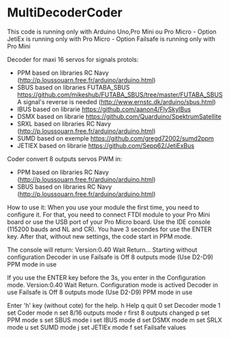 # MultiDecoderCoder
 This code is running only with Arduino Uno,Pro Mini ou Pro Micro 
	- Option JetiEx is running only with Pro Micro
	- Option Failsafe is running only with Pro Mini

 Decoder for maxi 16 servos for signals protols:
 - PPM based on libraries RC Navy (http://p.loussouarn.free.fr/arduino/arduino.html) 
 - SBUS based on libraries FUTABA_SBUS https://github.com/mikeshub/FUTABA_SBUS/tree/master/FUTABA_SBUS
	A signal's reverse is needed (http://www.ernstc.dk/arduino/sbus.html)
 - IBUS based on librarie https://github.com/aanon4/FlySkyIBus 
 - DSMX based on librarie https://github.com/Quarduino/SpektrumSatellite
 - SRXL based on libraries RC Navy (http://p.loussouarn.free.fr/arduino/arduino.html) 
 - SUMD based on exemple https://github.com/gregd72002/sumd2ppm
 - JETIEX based on librarie https://github.com/Sepp62/JetiExBus

 Coder convert 8 outputs servos PWM in:
 - PPM based on libraries RC Navy (http://p.loussouarn.free.fr/arduino/arduino.html) 
 - SBUS based on libraries RC Navy (http://p.loussouarn.free.fr/arduino/arduino.html) 


 How to use it:
 When you use your module the first time, you need to configure it.
 For that, you need to connect FTDI module to your Pro Mini board or use the USB port of your Pro Micro board.
 Use the IDE console (115200 bauds and NL and CR).
 You have 3 secondes for use the ENTER key.
 After that, without new settings, the code start in PPM mode.
   
 The console will return:
	Version:0.40
	Wait Return...
	Starting without configuration
	Decoder in use
	Failsafe is Off
	8 outputs mode (Use D2-D9)
	PPM mode in use

 If you use the ENTER key before the 3s, you enter in the Configuration mode.
	Version:0.40
	Wait Return.
	Configuration mode is actived
	Decoder in use
	Failsafe is Off
	8 outputs mode (Use D2-D9)
	PPM mode in use

 Enter 'h' key (without cote) for the help.
	h Help
	q quit
	0 set Decoder mode
	1 set Coder mode
	n set 8/16 outputs mode
	r first 8 outputs changed
	p set PPM mode
	s set SBUS mode
	i set IBUS mode
	d set DSMX mode
	m set SRLX mode
	u set SUMD mode
	j set JETIEx mode
	f set Failsafe values

